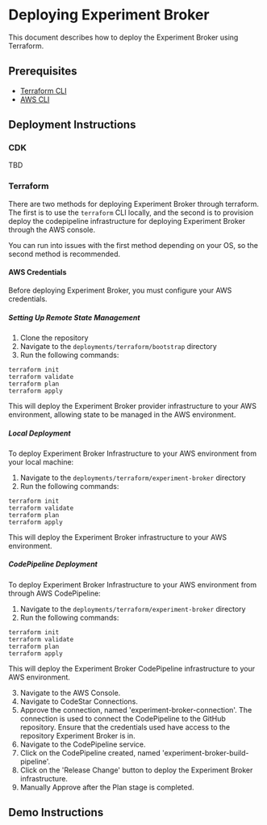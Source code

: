 # Deploying Experiment Broker

This document describes how to deploy the Experiment Broker using Terraform.

## Prerequisites

- [Terraform CLI](https://developer.hashicorp.com/terraform/install)
- [AWS CLI](https://docs.aws.amazon.com/cli/latest/userguide/getting-started-install.html)

## Deployment Instructions
### CDK
TBD
### Terraform
There are two methods for deploying Experiment Broker through terraform. The first is to use the `terraform` CLI locally, and the second is to provision deploy the codepipeline infrastructure for deploying Experiment Broker through the AWS console.

You can run into issues with the first method depending on your OS, so the second method is recommended.

#### AWS Credentials
Before deploying Experiment Broker, you must configure your AWS credentials.

##### Setting Up Remote State Management
1. Clone the repository
2. Navigate to the `deployments/terraform/bootstrap` directory
3. Run the following commands:
```
terraform init
terraform validate
terraform plan
terraform apply
```
This will deploy the Experiment Broker provider infrastructure to your AWS environment, allowing state to be managed in the AWS environment.

##### Local Deployment
To deploy Experiment Broker Infrastructure to your AWS environment from your local machine:

1. Navigate to the `deployments/terraform/experiment-broker` directory
2. Run the following commands:
```
terraform init
terraform validate
terraform plan
terraform apply
```
This will deploy the Experiment Broker infrastructure to your AWS environment.

##### CodePipeline Deployment

To deploy Experiment Broker Infrastructure to your AWS environment from through AWS CodePipeline:

1. Navigate to the `deployments/terraform/experiment-broker` directory
2. Run the following commands:
```
terraform init
terraform validate
terraform plan
terraform apply
```
This will deploy the Experiment Broker CodePipeline infrastructure to your AWS environment.

3. Navigate to the AWS Console.
4. Navigate to CodeStar Connections.
5. Approve the connection, named 'experiment-broker-connection'. The connection is used to connect the CodePipeline to the GitHub repository. Ensure that the credentials used have access to the repository Experiment Broker is in.
6. Navigate to the CodePipeline service.
7. Click on the CodePipeline created, named 'experiment-broker-build-pipeline'.
8. Click on the 'Release Change' button to deploy the Experiment Broker infrastructure.
9. Manually Approve after the Plan stage is completed.

## Demo Instructions